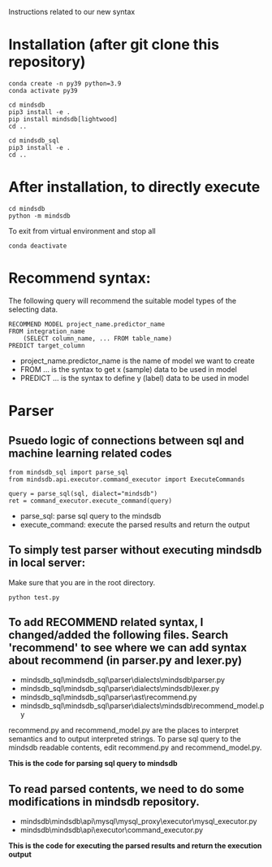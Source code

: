 Instructions related to our new syntax


# Installation (after git clone this repository)

```
conda create -n py39 python=3.9
conda activate py39

cd mindsdb
pip3 install -e .
pip install mindsdb[lightwood]
cd ..

cd mindsdb_sql
pip3 install -e .
cd ..
```

# After installation, to directly execute

```
cd mindsdb
python -m mindsdb
```

To exit from virtual environment and stop all
```
conda deactivate
```

# Recommend syntax:

The following query will recommend the suitable model types of the selecting data.
```
RECOMMEND MODEL project_name.predictor_name
FROM integration_name
    (SELECT column_name, ... FROM table_name)
PREDICT target_column
```
- project_name.predictor_name is the name of model we want to create
- FROM ... is the syntax to get x (sample) data to be used in model
- PREDICT ... is the syntax to define y (label) data to be used in model

# Parser
 
## Psuedo logic of connections between sql and machine learning related codes

```
from mindsdb_sql import parse_sql
from mindsdb.api.executor.command_executor import ExecuteCommands

query = parse_sql(sql, dialect="mindsdb")
ret = command_executor.execute_command(query)
```

- parse_sql: parse sql query to the mindsdb
- execute_command: execute the parsed results and return the output

## To simply test parser without executing mindsdb in local server:

Make sure that you are in the root directory.

```
python test.py
```

## To add RECOMMEND related syntax, I changed/added the following files. Search 'recommend' to see where we can add syntax about recommend (in parser.py and lexer.py)

- mindsdb_sql\mindsdb_sql\parser\dialects\mindsdb\parser.py
- mindsdb_sql\mindsdb_sql\parser\dialects\mindsdb\lexer.py
- mindsdb_sql\mindsdb_sql\parser\ast\recommend.py
- mindsdb_sql\mindsdb_sql\parser\dialects\mindsdb\recommend_model.py

recommend.py and recommend_model.py are the places to interpret semantics and to output interpreted strings. To parse sql query to the mindsdb readable contents, edit recommend.py and recommend_model.py. 

**This is the code for parsing sql query to mindsdb**

## To read parsed contents, we need to do some modifications in mindsdb repository. 

- mindsdb\mindsdb\api\mysql\mysql_proxy\executor\mysql_executor.py
- mindsdb\mindsdb\api\executor\command_executor.py

**This is the code for executing the parsed results and return the execution output**
